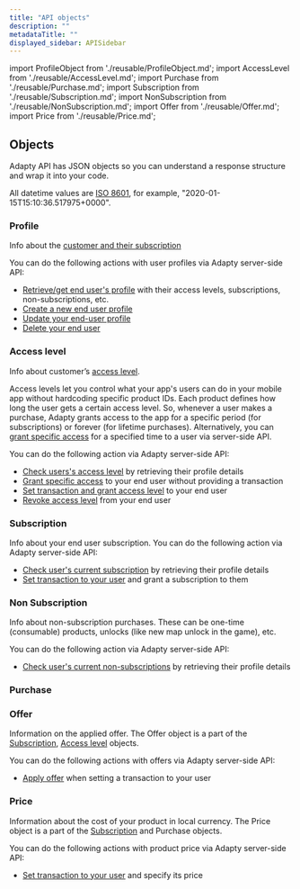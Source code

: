 ```yaml
---
title: "API objects"
description: ""
metadataTitle: ""
displayed_sidebar: APISidebar
---
```


import ProfileObject from './reusable/ProfileObject.md';
import AccessLevel from './reusable/AccessLevel.md';
import Purchase from './reusable/Purchase.md';
import Subscription from './reusable/Subscription.md';
import NonSubscription from './reusable/NonSubscription.md';
import Offer from './reusable/Offer.md';
import Price from './reusable/Price.md';

## Objects

Adapty API has JSON objects so you can understand a response structure and wrap it into your code.

All datetime values are [ISO 8601](https://en.wikipedia.org/wiki/ISO_8601), for example, "2020-01-15T15:10:36.517975+0000".

### Profile

Info about the [customer and their subscription](server-side-api-objects#profile)

You can do the following actions with user profiles via Adapty server-side API:

- [Retrieve/get end user's profile](server-side-api-specs#retrieve-profile) with their access levels, subscriptions, non-subscriptions, etc.
- [Create a new end user profile](server-side-api-specs#create-profile)
- [Update your end-user profile](server-side-api-specs#update-profile)
- [Delete your end user](server-side-api-specs#delete-profile)

<ProfileObject />

### Access level

Info about customer’s [access level](access-level). 

Access levels let you control what your app's users can do in your mobile app without hardcoding specific product IDs. Each product defines how long the user gets a certain access level. So, whenever a user makes a purchase, Adapty grants access to the app for a specific period (for subscriptions) or forever (for lifetime purchases). Alternatively, you can [grant specific access](server-side-api-specs#grant-access-level) for a specified time to a user via server-side API.

You can do the following action via Adapty server-side API:

- [Check users's access level](server-side-api-specs#retrieve-profile) by retrieving their profile details
- [Grant specific access](server-side-api-specs#grant-access-level) to your end user without providing a transaction
- [Set transaction and grant access level](server-side-api-specs#set-transaction) to your end user
- [Revoke access level](server-side-api-specs#revoke-access-level) from your end user

<AccessLevel />

### Subscription

Info about your end user subscription.  You can do the following action via Adapty server-side API:

- [Check user's current subscription](server-side-api-specs#retrieve-profile) by retrieving their profile details
- [Set transaction to your user](server-side-api-specs#set-transaction) and grant a subscription to them

<Subscription />

### Non Subscription

Info about non-subscription purchases. These can be one-time \(consumable\) products, unlocks \(like new map unlock in the game\), etc.  

You can do the following action via Adapty server-side API:

- [Check user's current non-subscriptions](server-side-api-specs#retrieve-profile) by retrieving their profile details

<NonSubscription />

### Purchase

<Purchase />

### Offer

Information on the applied offer. The Offer object is a part of the  [Subscription](server-side-api-objects#subscription), [Access level](server-side-api-objects#access-level) objects.

You can do the following actions with offers via Adapty server-side API:

- [Apply offer](server-side-api-specs#set-transaction) when setting a transaction to your user

<Offer />

### Price

Information about the cost of your product in local currency. The Price object is a part of the  [Subscription](server-side-api-objects#subscription) and Purchase objects.

You can do the following actions with product price via Adapty server-side API:

- [Set transaction to your user](server-side-api-specs#set-transaction) and specify its price

<Price />
